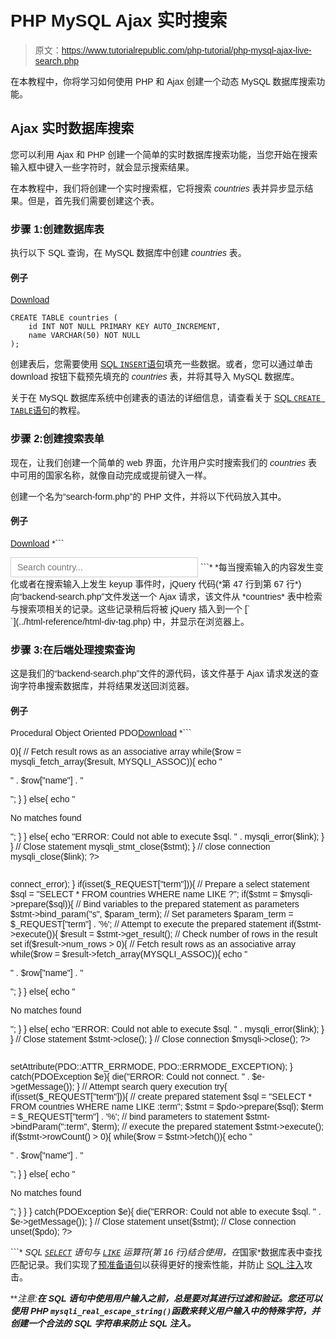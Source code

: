 # PHP MySQL Ajax 实时搜索

> 原文：<https://www.tutorialrepublic.com/php-tutorial/php-mysql-ajax-live-search.php>

在本教程中，你将学习如何使用 PHP 和 Ajax 创建一个动态 MySQL 数据库搜索功能。

## Ajax 实时数据库搜索

您可以利用 Ajax 和 PHP 创建一个简单的实时数据库搜索功能，当您开始在搜索输入框中键入一些字符时，就会显示搜索结果。

在本教程中，我们将创建一个实时搜索框，它将搜索 *countries* 表并异步显示结果。但是，首先我们需要创建这个表。

### 步骤 1:创建数据库表

执行以下 SQL 查询，在 MySQL 数据库中创建 *countries* 表。

#### 例子

[Download](../examples/downloads/countries-table.zip "Download Countries Table")

```
CREATE TABLE countries (
    id INT NOT NULL PRIMARY KEY AUTO_INCREMENT,
    name VARCHAR(50) NOT NULL
);
```

创建表后，您需要使用 [SQL `INSERT`语句](../sql-tutorial/sql-create-table-statement.php)填充一些数据。或者，您可以通过单击 download 按钮下载预先填充的 *countries* 表，并将其导入 MySQL 数据库。

关于在 MySQL 数据库系统中创建表的语法的详细信息，请查看关于 [SQL `CREATE TABLE`语句](../sql-tutorial/sql-create-table-statement.php)的教程。

### 步骤 2:创建搜索表单

现在，让我们创建一个简单的 web 界面，允许用户实时搜索我们的 *countries* 表中可用的国家名称，就像自动完成或提前键入一样。

创建一个名为“search-form.php”的 PHP 文件，并将以下代码放入其中。

#### 例子

[Download](../examples/bin/download-source.php?topic=php&file=search-form "Download Source Code") *```
<!DOCTYPE html>
<html lang="en">
<head>
<meta charset="UTF-8">
<title>PHP Live MySQL Database Search</title>
<style>
    body{
        font-family: Arail, sans-serif;
    }
    /* Formatting search box */
    .search-box{
        width: 300px;
        position: relative;
        display: inline-block;
        font-size: 14px;
    }
    .search-box input[type="text"]{
        height: 32px;
        padding: 5px 10px;
        border: 1px solid #CCCCCC;
        font-size: 14px;
    }
    .result{
        position: absolute;        
        z-index: 999;
        top: 100%;
        left: 0;
    }
    .search-box input[type="text"], .result{
        width: 100%;
        box-sizing: border-box;
    }
    /* Formatting result items */
    .result p{
        margin: 0;
        padding: 7px 10px;
        border: 1px solid #CCCCCC;
        border-top: none;
        cursor: pointer;
    }
    .result p:hover{
        background: #f2f2f2;
    }
</style>
<script src="https://code.jquery.com/jquery-3.5.1.min.js"></script>
<script>
$(document).ready(function(){
    $('.search-box input[type="text"]').on("keyup input", function(){
        /* Get input value on change */
        var inputVal = $(this).val();
        var resultDropdown = $(this).siblings(".result");
        if(inputVal.length){
            $.get("backend-search.php", {term: inputVal}).done(function(data){
                // Display the returned data in browser
                resultDropdown.html(data);
            });
        } else{
            resultDropdown.empty();
        }
    });

    // Set search input value on click of result item
    $(document).on("click", ".result p", function(){
        $(this).parents(".search-box").find('input[type="text"]').val($(this).text());
        $(this).parent(".result").empty();
    });
});
</script>
</head>
<body>
    <div class="search-box">
        <input type="text" autocomplete="off" placeholder="Search country..." />
        <div class="result"></div>
    </div>
</body>
</html>
```*  *每当搜索输入的内容发生变化或者在搜索输入上发生 keyup 事件时，jQuery 代码(*第 47 行到第 67 行*)向“backend-search.php”文件发送一个 Ajax 请求，该文件从 *countries* 表中检索与搜索项相关的记录。这些记录稍后将被 jQuery 插入到一个 [`<div>`](../html-reference/html-div-tag.php) 中，并显示在浏览器上。

### 步骤 3:在后端处理搜索查询

这是我们的“backend-search.php”文件的源代码，该文件基于 Ajax 请求发送的查询字符串搜索数据库，并将结果发送回浏览器。

#### 例子

Procedural Object Oriented PDO[Download](../examples/bin/download-source.php?topic=php&file=backend-search "Download Source Code") *```
<?php
/* Attempt MySQL server connection. Assuming you are running MySQL
server with default setting (user 'root' with no password) */
$link = mysqli_connect("localhost", "root", "", "demo");

// Check connection
if($link === false){
    die("ERROR: Could not connect. " . mysqli_connect_error());
}

if(isset($_REQUEST["term"])){
    // Prepare a select statement
    $sql = "SELECT * FROM countries WHERE name LIKE ?";

    if($stmt = mysqli_prepare($link, $sql)){
        // Bind variables to the prepared statement as parameters
        mysqli_stmt_bind_param($stmt, "s", $param_term);

        // Set parameters
        $param_term = $_REQUEST["term"] . '%';

        // Attempt to execute the prepared statement
        if(mysqli_stmt_execute($stmt)){
            $result = mysqli_stmt_get_result($stmt);

            // Check number of rows in the result set
            if(mysqli_num_rows($result) > 0){
                // Fetch result rows as an associative array
                while($row = mysqli_fetch_array($result, MYSQLI_ASSOC)){
                    echo "<p>" . $row["name"] . "</p>";
                }
            } else{
                echo "<p>No matches found</p>";
            }
        } else{
            echo "ERROR: Could not able to execute $sql. " . mysqli_error($link);
        }
    }

    // Close statement
    mysqli_stmt_close($stmt);
}

// close connection
mysqli_close($link);
?>
```

```
<?php
/* Attempt MySQL server connection. Assuming you are running MySQL
server with default setting (user 'root' with no password) */
$mysqli = new mysqli("localhost", "root", "", "demo");

// Check connection
if($mysqli === false){
    die("ERROR: Could not connect. " . $mysqli->connect_error);
}

if(isset($_REQUEST["term"])){
    // Prepare a select statement
    $sql = "SELECT * FROM countries WHERE name LIKE ?";

    if($stmt = $mysqli->prepare($sql)){
        // Bind variables to the prepared statement as parameters
        $stmt->bind_param("s", $param_term);

        // Set parameters
        $param_term = $_REQUEST["term"] . '%';

        // Attempt to execute the prepared statement
        if($stmt->execute()){
            $result = $stmt->get_result();

            // Check number of rows in the result set
            if($result->num_rows > 0){
                // Fetch result rows as an associative array
                while($row = $result->fetch_array(MYSQLI_ASSOC)){
                    echo "<p>" . $row["name"] . "</p>";
                }
            } else{
                echo "<p>No matches found</p>";
            }
        } else{
            echo "ERROR: Could not able to execute $sql. " . mysqli_error($link);
        }
    }

    // Close statement
    $stmt->close();
}

// Close connection
$mysqli->close();
?>
```

```
<?php
/* Attempt MySQL server connection. Assuming you are running MySQL
server with default setting (user 'root' with no password) */
try{
    $pdo = new PDO("mysql:host=localhost;dbname=demo", "root", "");
    // Set the PDO error mode to exception
    $pdo->setAttribute(PDO::ATTR_ERRMODE, PDO::ERRMODE_EXCEPTION);
} catch(PDOException $e){
    die("ERROR: Could not connect. " . $e->getMessage());
}

// Attempt search query execution
try{
    if(isset($_REQUEST["term"])){
        // create prepared statement
        $sql = "SELECT * FROM countries WHERE name LIKE :term";
        $stmt = $pdo->prepare($sql);
        $term = $_REQUEST["term"] . '%';
        // bind parameters to statement
        $stmt->bindParam(":term", $term);
        // execute the prepared statement
        $stmt->execute();
        if($stmt->rowCount() > 0){
            while($row = $stmt->fetch()){
                echo "<p>" . $row["name"] . "</p>";
            }
        } else{
            echo "<p>No matches found</p>";
        }
    }  
} catch(PDOException $e){
    die("ERROR: Could not able to execute $sql. " . $e->getMessage());
}

// Close statement
unset($stmt);

// Close connection
unset($pdo);
?>
```*  *SQL [`SELECT`](../sql-tutorial/sql-select-statement.php) 语句与 [`LIKE`](../sql-tutorial/sql-like-operator.php) 运算符(*第 16 行*)结合使用，在*国家*数据库表中查找匹配记录。我们实现了[预准备语句](php-mysql-prepared-statements.php)以获得更好的搜索性能，并防止 [SQL 注入](../sql-tutorial/sql-injection.php)攻击。

 ***注意:**在 SQL 语句中使用用户输入之前，总是要对其进行过滤和验证。您还可以使用 PHP `mysqli_real_escape_string()`函数来转义用户输入中的特殊字符，并创建一个合法的 SQL 字符串来防止 SQL 注入。***